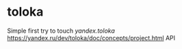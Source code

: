 # toloka
Simple first try to touch *yandex.toloka* https://yandex.ru/dev/toloka/doc/concepts/project.html API
